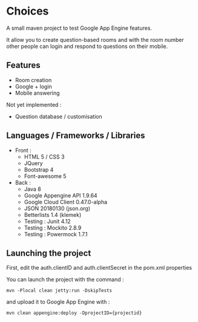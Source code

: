 # Choices

A small maven project to test Google App Engine features.

It allow you to create question-based rooms and with the room number other people can login and respond to questions on their mobile.

## Features
* Room creation
* Google + login
* Mobile answering

Not yet implemented :
* Question database / customisation

## Languages / Frameworks / Libraries

* Front :
  * HTML 5 / CSS 3
  * JQuery
  * Bootstrap 4
  * Font-awesome 5
* Back :
  * Java 8
  * Google Appengine API 1.9.64
  * Google Cloud Client 0.47.0-alpha
  * JSON 20180130 (json.org)
  * Betterlists 1.4 (klemek)
  * Testing : Junit 4.12
  * Testing : Mockito 2.8.9
  * Testing : Powermock 1.7.1

## Launching the project

First, edit the auth.clientID and auth.clientSecret in the pom.xml properties

You can launch the project with the command :

```mvn -Plocal clean jetty:run -DskipTests```

and upload it to Google App Engine with :

```mvn clean appengine:deploy -DprojectID={projectid}```

